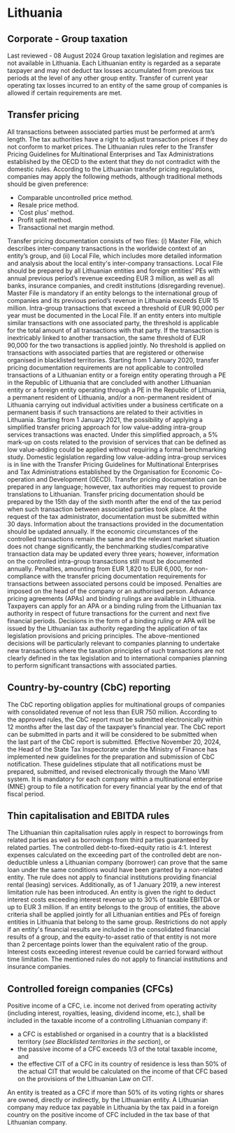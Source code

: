 # Lithuania
## Corporate - Group taxation
Last reviewed - 08 August 2024
Group taxation legislation and regimes are not available in Lithuania. Each Lithuanian entity is regarded as a separate taxpayer and may not deduct tax losses accumulated from previous tax periods at the level of any other group entity.
Transfer of current year operating tax losses incurred to an entity of the same group of companies is allowed if certain requirements are met.
## Transfer pricing
All transactions between associated parties must be performed at arm’s length. The tax authorities have a right to adjust transaction prices if they do not conform to market prices.
The Lithuanian rules refer to the Transfer Pricing Guidelines for Multinational Enterprises and Tax Administrations established by the OECD to the extent that they do not contradict with the domestic rules.
According to the Lithuanian transfer pricing regulations, companies may apply the following methods, although traditional methods should be given preference:
  * Comparable uncontrolled price method.
  * Resale price method.
  * 'Cost plus' method.
  * Profit split method.
  * Transactional net margin method.


Transfer pricing documentation consists of two files: (i) Master File, which describes inter-company transactions in the worldwide context of an entity’s group, and (ii) Local File, which includes more detailed information and analysis about the local entity's inter-company transactions.
Local File should be prepared by all Lithuanian entities and foreign entities’ PEs with annual previous period’s revenue exceeding EUR 3 million, as well as all banks, insurance companies, and credit institutions (disregarding revenue).
Master File is mandatory if an entity belongs to the international group of companies and its previous period’s revenue in Lithuania exceeds EUR 15 million.
Intra-group transactions that exceed a threshold of EUR 90,000 per year must be documented in the Local File. If an entity enters into multiple similar transactions with one associated party, the threshold is applicable for the total amount of all transactions with that party. If the transaction is inextricably linked to another transaction, the same threshold of EUR 90,000 for the two transactions is applied jointly. No threshold is applied on transactions with associated parties that are registered or otherwise organised in blacklisted territories.
Starting from 1 January 2020, transfer pricing documentation requirements are not applicable to controlled transactions of a Lithuanian entity or a foreign entity operating through a PE in the Republic of Lithuania that are concluded with another Lithuanian entity or a foreign entity operating through a PE in the Republic of Lithuania, a permanent resident of Lithuania, and/or a non-permanent resident of Lithuania carrying out individual activities under a business certificate on a permanent basis if such transactions are related to their activities in Lithuania.
Starting from 1 January 2021, the possibility of applying a simplified transfer pricing approach for low value-adding intra-group services transactions was enacted. Under this simplified approach, a 5% mark-up on costs related to the provision of services that can be defined as low value-adding could be applied without requiring a formal benchmarking study. Domestic legislation regarding low value-adding intra-group services is in line with the Transfer Pricing Guidelines for Multinational Enterprises and Tax Administrations established by the Organisation for Economic Co-operation and Development (OECD).
Transfer pricing documentation can be prepared in any language; however, tax authorities may request to provide translations to Lithuanian.
Transfer pricing documentation should be prepared by the 15th day of the sixth month after the end of the tax period when such transaction between associated parties took place. At the request of the tax administrator, documentation must be submitted within 30 days.
Information about the transactions provided in the documentation should be updated annually. If the economic circumstances of the controlled transactions remain the same and the relevant market situation does not change significantly, the benchmarking studies/comparative transaction data may be updated every three years; however, information on the controlled intra-group transactions still must be documented annually.
Penalties, amounting from EUR 1,820 to EUR 6,000, for non-compliance with the transfer pricing documentation requirements for transactions between associated persons could be imposed. Penalties are imposed on the head of the company or an authorised person.
Advance pricing agreements (APAs) and binding rulings are available in Lithuania. Taxpayers can apply for an APA or a binding ruling from the Lithuanian tax authority in respect of future transactions for the current and next five financial periods. 
Decisions in the form of a binding ruling or APA will be issued by the Lithuanian tax authority regarding the application of tax legislation provisions and pricing principles. The above-mentioned decisions will be particularly relevant to companies planning to undertake new transactions where the taxation principles of such transactions are not clearly defined in the tax legislation and to international companies planning to perform significant transactions with associated parties.
## Country-by-country (CbC) reporting
The CbC reporting obligation applies for multinational groups of companies with consolidated revenue of not less than EUR 750 million. According to the approved rules, the CbC report must be submitted electronically within 12 months after the last day of the taxpayer’s financial year.
The CbC report can be submitted in parts and it will be considered to be submitted when the last part of the CbC report is submitted.
Effective November 20, 2024, the Head of the State Tax Inspectorate under the Ministry of Finance has implemented new guidelines for the preparation and submission of CbC notification. These guidelines stipulate that all notifications must be prepared, submitted, and revised electronically through the Mano VMI system. It is mandatory for each company within a multinational enterprise (MNE) group to file a notification for every financial year by the end of that fiscal period.
## Thin capitalisation and EBITDA rules
The Lithuanian thin capitalisation rules apply in respect to borrowings from related parties as well as borrowings from third parties guaranteed by related parties. The controlled debt-to-fixed-equity ratio is 4:1. Interest expenses calculated on the exceeding part of the controlled debt are non-deductible unless a Lithuanian company (borrower) can prove that the same loan under the same conditions would have been granted by a non-related entity. The rule does not apply to financial institutions providing financial rental (leasing) services.
Additionally, as of 1 January 2019, a new interest limitation rule has been introduced. An entity is given the right to deduct interest costs exceeding interest revenue up to 30% of taxable EBITDA or up to EUR 3 million. If an entity belongs to the group of entities, the above criteria shall be applied jointly for all Lithuanian entities and PEs of foreign entities in Lithuania that belong to the same group. Restrictions do not apply if an entity's financial results are included in the consolidated financial results of a group, and the equity-to-asset ratio of that entity is not more than 2 percentage points lower than the equivalent ratio of the group. Interest costs exceeding interest revenue could be carried forward without time limitation. The mentioned rules do not apply to financial institutions and insurance companies.
## Controlled foreign companies (CFCs)
Positive income of a CFC, i.e. income not derived from operating activity (including interest, royalties, leasing, dividend income, etc.), shall be included in the taxable income of a controlling Lithuanian company if:
  * a CFC is established or organised in a country that is a blacklisted territory (_see Blacklisted territories in the section_), or
  * the passive income of a CFC exceeds 1/3 of the total taxable income, and
  * the effective CIT of a CFC in its country of residence is less than 50% of the actual CIT that would be calculated on the income of that CFC based on the provisions of the Lithuanian Law on CIT.


An entity is treated as a CFC if more than 50% of its voting rights or shares are owned, directly or indirectly, by the Lithuanian entity.
A Lithuanian company may reduce tax payable in Lithuania by the tax paid in a foreign country on the positive income of CFC included in the tax base of that Lithuanian company.

